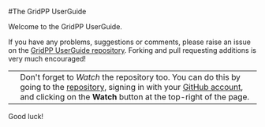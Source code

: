 #The GridPP UserGuide

Welcome to the GridPP UserGuide.

If you have any problems, suggestions or comments, please raise
an issue on the [GridPP UserGuide repository](http://github.com/GridPP/user-guides).
Forking and pull requesting additions is very much encouraged!

<table>
<tr>
<td align='center'><i class="fa fa-lightbulb-o" style='font-size:3em'></i></td>
<td>
Don't forget to <em>Watch</em> the repository too.
You can do this by going to the
<a href='http://github.com/GridPP/user-guides' target='_blank'>repository</a>,
signing in with your
<a href='https://github.com/' target='_blank'>GitHub account</a>,
and clicking on the <strong>Watch</strong> button at the top-right of the page.
</td>
</tr>
</table>

Good luck!
